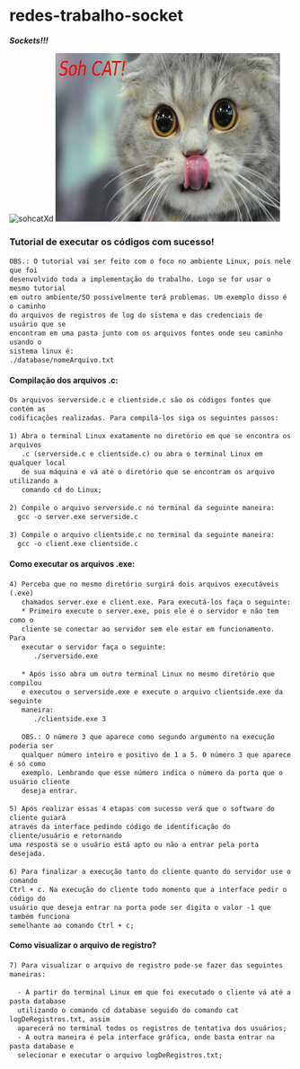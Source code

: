 # redes-trabalho-socket

<i><b>Sockets!!!</b></i>
<div style="display: inline-block;">
  <img src="https://upload.wikimedia.org/wikipedia/commons/thumb/3/3b/French-power-socket.jpg/1200px-French-power-socket.jpg" alt="sohcatXd" title="sohCatxD" width="400px" height="300px">
  <img src="https://raw.githubusercontent.com/cardepaula/redes-trabalho-socket/master/Images/sohCat.jpg" alt="sohCatxD2" title="sohCatxD2" width="400px" height="300px">
</div>


### Tutorial de executar os códigos com sucesso!
    OBS.: O tutorial vai ser feito com o foco no ambiente Linux, pois nele que foi
    desenvolvido toda a implementação do trabalho. Logo se for usar o mesmo tutorial
    em outro ambiente/SO possivelmente terá problemas. Um exemplo disso é o caminho
    do arquivos de registros de log do sistema e das credenciais de usuário que se 
    encontram em uma pasta junto com os arquivos fontes onde seu caminho usando o 
    sistema linux é: 
    ./database/nomeArquivo.txt

#### Compilação dos arquivos .c:

    Os arquivos serverside.c e clientside.c são os códigos fontes que contém as
    codificações realizadas. Para compilá-los siga os seguintes passos:

    1) Abra o terminal Linux exatamente no diretório em que se encontra os arquivos
       .c (serverside.c e clientside.c) ou abra o terminal Linux em qualquer local
       de sua máquina e vá até o diretório que se encontram os arquivo utilizando a
       comando cd do Linux;

    2) Compile o arquivo serverside.c no terminal da seguinte maneira:
      gcc -o server.exe serverside.c

    3) Compile o arquivo clientside.c no terminal da seguinte maneira:
      gcc -o client.exe clientside.c

#### Como executar os arquivos .exe:

    4) Perceba que no mesmo diretório surgirá dois arquivos executáveis (.exe)
       chamados server.exe e client.exe. Para executá-los faça o seguinte:
       * Primeiro execute o server.exe, pois ele é o servidor e não tem como o
       cliente se conectar ao servidor sem ele estar em funcionamento. Para
       executar o servidor faça o seguinte:
          ./serverside.exe

       * Após isso abra um outro terminal Linux no mesmo diretório que compilou
       e executou o serverside.exe e execute o arquivo clientside.exe da seguinte
       maneira:
          ./clientside.exe 3

       OBS.: O número 3 que aparece como segundo argumento na execução poderia ser
       qualquer número inteiro e positivo de 1 a 5. O número 3 que aparece é só como
       exemplo. Lembrando que esse número indica o número da porta que o usuário cliente
       deseja entrar.

    5) Após realizar essas 4 etapas com sucesso verá que o software do cliente guiará
    através da interface pedindo código de identificação do cliente/usuário e retornando
    uma resposta se o usuário está apto ou não a entrar pela porta desejada.

    6) Para finalizar a execução tanto do cliente quanto do servidor use o comando 
    Ctrl + c. Na execução do cliente todo momento que a interface pedir o código do
    usuário que deseja entrar na porta pode ser digita o valor -1 que também funciona
    semelhante ao comando Ctrl + c;

#### Como visualizar o arquivo de registro?

    7) Para visualizar o arquivo de registro pode-se fazer das seguintes maneiras:

      - A partir do terminal Linux em que foi executado o cliente vá até a pasta database
      utilizando o comando cd database seguido do comando cat logDeRegistros.txt, assim
      aparecerá no terminal todos os registros de tentativa dos usuários;
      - A outra maneira é pela interface gráfica, onde basta entrar na pasta database e
      selecionar e executar o arquivo logDeRegistros.txt;



